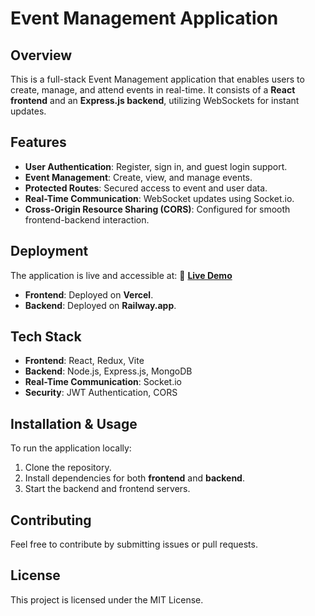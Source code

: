 # Event Management Application

## Overview
This is a full-stack Event Management application that enables users to create, manage, and attend events in real-time. It consists of a **React frontend** and an **Express.js backend**, utilizing WebSockets for instant updates.

## Features
- **User Authentication**: Register, sign in, and guest login support.
- **Event Management**: Create, view, and manage events.
- **Protected Routes**: Secured access to event and user data.
- **Real-Time Communication**: WebSocket updates using Socket.io.
- **Cross-Origin Resource Sharing (CORS)**: Configured for smooth frontend-backend interaction.

## Deployment
The application is live and accessible at:
🔗 **[Live Demo](https://ems-gamma-orcin.vercel.app/)**

- **Frontend**: Deployed on **Vercel**.
- **Backend**: Deployed on **Railway.app**.

## Tech Stack
- **Frontend**: React, Redux, Vite
- **Backend**: Node.js, Express.js, MongoDB
- **Real-Time Communication**: Socket.io
- **Security**: JWT Authentication, CORS

## Installation & Usage
To run the application locally:
1. Clone the repository.
2. Install dependencies for both **frontend** and **backend**.
3. Start the backend and frontend servers.

## Contributing
Feel free to contribute by submitting issues or pull requests.

## License
This project is licensed under the MIT License.
